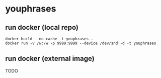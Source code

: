 # youphrases

## run docker (local repo)
```
docker build --no-cache -t youphrases .
docker run -v /w:/w -p 9999:9999 --device /dev/snd -d -t youphrases 
```

## run docker (external image)
TODO
